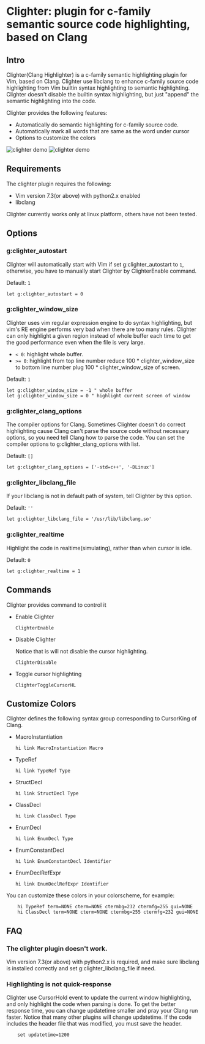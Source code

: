 # Clighter: plugin for c-family semantic source code highlighting, based on Clang

## Intro

Clighter(Clang Highlighter) is a c-family semantic highlighting plugin for
Vim, based on Clang. Clighter use libclang to enhance c-family source code
highlighting from Vim builtin syntax highlighting to semantic highlighting.
Clighter doesn't disable the builtin syntax highlighting, but just "append"
the semantic highlighting into the code.  

Clighter provides the following features:

* Automatically do semantic highlighting for c-family source code.
* Automatically mark all words that are same as the word under cursor
* Options to customize the colors

![clighter demo](http://goo.gl/ivfipF "Enable Clighter")
![clighter demo](http://goo.gl/zq2Epq "Disable Clighter")

## Requirements

The clighter plugin requires the following:

* Vim version 7.3(or above) with python2.x enabled
* libclang

Clighter currently works only at linux platform, others have not been tested.


## Options

### g:clighter_autostart
Clighter will automatically start with Vim if set g:clighter_autostart to `1`,
otherwise, you have to manually start Clighter by ClighterEnable command.

Default: `1`
```vim
let g:clighter_autostart = 0
```

### g:clighter_window_size

Clighter uses vim regular expression engine to do syntax highlighting,
but vim's RE engine performs very bad when there are too many rules. Clighter
can only highlight a given region instead of whole buffer each time to get
the good performance even when the file is very large. 
	
* `< 0`: highlight whole buffer.
* `>= 0`: highlight from top line number reduce 100 * clighter_window_size to bottom line number plug 100 * clighter_window_size of screen.

Default: `1`
```vim
let g:clighter_window_size = -1 " whole buffer
let g:clighter_window_size = 0 " highlight current screen of window
```

### g:clighter_clang_options

The compiler options for Clang. Sometimes Clighter doesn't do correct
highlighting cause Clang can't parse the source code without necessary
options, so you need tell Clang how to parse the code. You can set the 
compiler options to g:clighter_clang_options with list.

Default: `[]`
```vim
let g:clighter_clang_options = ['-std=c++', '-DLinux']
```

### g:clighter_libclang_file

If your libclang is not in default path of system, tell Clighter by this
option.

Default: `''`
```vim
let g:clighter_libclang_file = '/usr/lib/libclang.so'
```
### g:clighter_realtime

Highlight the code in realtime(simulating), rather than when cursor is idle.

Default: `0`
```vim
let g:clighter_realtime = 1
```

## Commands

Clighter provides command to control it

* Enable Clighter

	`ClighterEnable`

* Disable Clighter

	Notice that is will not disable the cursor highlighting.

	`ClighterDisable`

* Toggle cursor highlighting

	`ClighterToggleCursorHL`

## Customize Colors

Clighter defines the following syntax group corresponding to CursorKing of Clang.

* MacroInstantiation
	```vim
	hi link MacroInstantiation Macro
	```

* TypeRef
	```vim
	hi link TypeRef Type
	```

* StructDecl
	```vim
	hi link StructDecl Type
	```

* ClassDecl
	```vim
	hi link ClassDecl Type
	```

* EnumDecl
	```vim
	hi link EnumDecl Type
	```

* EnumConstantDecl
	```vim
	hi link EnumConstantDecl Identifier
	```

* EnumDeclRefExpr
	```vim
	hi link EnumDeclRefExpr Identifier
	```

You can customize these colors in your colorscheme, for example:
```vim
	hi TypeRef term=NONE cterm=NONE ctermbg=232 ctermfg=255 gui=NONE
	hi ClassDecl term=NONE cterm=NONE ctermbg=255 ctermfg=232 gui=NONE
```


## FAQ

### The clighter plugin doesn't work.
Vim version 7.3(or above) with python2.x is required, and make sure libclang is installed
correctly and set g:clighter_libclang_file if need.

### Highlighting is not quick-response
Clighter use CursorHold event to update the current window highlighting,
and only highlight the code when parsing is done. To get the better response
time, you can change updatetime smaller and pray your Clang run faster.
Notice that many other plugins will change updatetime. If the code includes
the header file that was modified, you must save the header.
```vim
	set updatetime=1200
```
[1]: http://goo.gl/ncGLYC
[2]: http://goo.gl/4QCv6O
